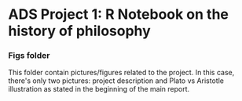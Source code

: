 # ADS Project 1:  R Notebook on the history of philosophy

### Figs folder

This folder contain pictures/figures related to the project. In this case, there's only two pictures: project description and Plato vs Aristotle illustration as stated in the beginning of the main report.
